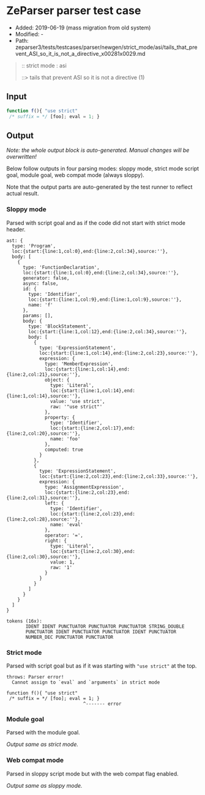 # ZeParser parser test case

- Added: 2019-06-19 (mass migration from old system)
- Modified: -
- Path: zeparser3/tests/testcases/parser/newgen/strict_mode/asi/tails_that_prevent_ASI_so_it_is_not_a_directive_x00281x0029.md

> :: strict mode : asi
>
> ::> tails that prevent ASI so it is not a directive (1)

## Input

`````js
function f(){ "use strict" 
 /* suffix = */ [foo]; eval = 1; }
`````

## Output

_Note: the whole output block is auto-generated. Manual changes will be overwritten!_

Below follow outputs in four parsing modes: sloppy mode, strict mode script goal, module goal, web compat mode (always sloppy).

Note that the output parts are auto-generated by the test runner to reflect actual result.

### Sloppy mode

Parsed with script goal and as if the code did not start with strict mode header.

`````
ast: {
  type: 'Program',
  loc:{start:{line:1,col:0},end:{line:2,col:34},source:''},
  body: [
    {
      type: 'FunctionDeclaration',
      loc:{start:{line:1,col:0},end:{line:2,col:34},source:''},
      generator: false,
      async: false,
      id: {
        type: 'Identifier',
        loc:{start:{line:1,col:9},end:{line:1,col:9},source:''},
        name: 'f'
      },
      params: [],
      body: {
        type: 'BlockStatement',
        loc:{start:{line:1,col:12},end:{line:2,col:34},source:''},
        body: [
          {
            type: 'ExpressionStatement',
            loc:{start:{line:1,col:14},end:{line:2,col:23},source:''},
            expression: {
              type: 'MemberExpression',
              loc:{start:{line:1,col:14},end:{line:2,col:21},source:''},
              object: {
                type: 'Literal',
                loc:{start:{line:1,col:14},end:{line:1,col:14},source:''},
                value: 'use strict',
                raw: '"use strict"'
              },
              property: {
                type: 'Identifier',
                loc:{start:{line:2,col:17},end:{line:2,col:20},source:''},
                name: 'foo'
              },
              computed: true
            }
          },
          {
            type: 'ExpressionStatement',
            loc:{start:{line:2,col:23},end:{line:2,col:33},source:''},
            expression: {
              type: 'AssignmentExpression',
              loc:{start:{line:2,col:23},end:{line:2,col:31},source:''},
              left: {
                type: 'Identifier',
                loc:{start:{line:2,col:23},end:{line:2,col:28},source:''},
                name: 'eval'
              },
              operator: '=',
              right: {
                type: 'Literal',
                loc:{start:{line:2,col:30},end:{line:2,col:30},source:''},
                value: 1,
                raw: '1'
              }
            }
          }
        ]
      }
    }
  ]
}

tokens (16x):
       IDENT IDENT PUNCTUATOR PUNCTUATOR PUNCTUATOR STRING_DOUBLE
       PUNCTUATOR IDENT PUNCTUATOR PUNCTUATOR IDENT PUNCTUATOR
       NUMBER_DEC PUNCTUATOR PUNCTUATOR
`````

### Strict mode

Parsed with script goal but as if it was starting with `"use strict"` at the top.

`````
throws: Parser error!
  Cannot assign to `eval` and `arguments` in strict mode

function f(){ "use strict"
 /* suffix = */ [foo]; eval = 1; }
                            ^------- error
`````


### Module goal

Parsed with the module goal.

_Output same as strict mode._

### Web compat mode

Parsed in sloppy script mode but with the web compat flag enabled.

_Output same as sloppy mode._
